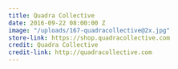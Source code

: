 ```yaml
---
title: Quadra Collective
date: 2016-09-22 08:00:00 Z
image: "/uploads/167-quadracollective@2x.jpg"
store-link: https://shop.quadracollective.com
credit: Quadra Collective
credit-link: http://quadracollective.com
---
```


